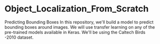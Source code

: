 # Object_Localization_From_Scratch
Predicting Bounding Boxes In this repository, we'll build a model to predict bounding boxes around images. We will use transfer learning on any of the pre-trained models available in Keras. We'll be using the Caltech Birds -2010 dataset.

